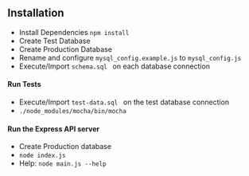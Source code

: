 ## Installation
-  Install Dependencies ```npm install```
- Create Test Database
- Create Production Database
- Rename and configure ```mysql_config.example.js``` to ```mysql_config.js```
- Execute/Import ```schema.sql ``` on each database connection

#### Run Tests
- Execute/Import ```test-data.sql ``` on the test database connection
- ```./node_modules/mocha/bin/mocha```

#### Run the Express API server
- Create Production database
- ```node index.js```
- Help: ```node main.js --help```
